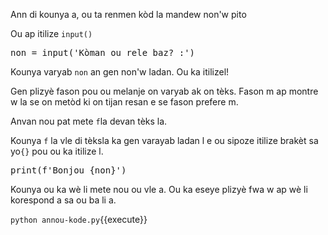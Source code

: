 Ann di kounya a, ou ta renmen kòd la mandew non'w pito

Ou ap itilize `input()`
<pre class="file" data-filename="annou-kode.py" data-target="replace">
non = input('Kòman ou rele baz? :')
</pre>

Kounya varyab `non` an gen non'w ladan. Ou ka itilizel!

Gen plizyè fason pou ou melanje on varyab ak on tèks. Fason m ap montre w la se on metòd ki on tijan resan e se fason prefere m.

Anvan nou pat mete `f`la devan tèks la. 

Kounya `f` la vle di tèksla ka gen varayab ladan l e ou sipoze itilize brakèt sa yo`{}` pou ou ka itilize l.
<pre class="file" data-filename="annou-kode.py" data-target="append">
print(f'Bonjou {non}')
</pre>

Kounya ou ka wè li mete nou ou vle a. Ou ka eseye plizyè fwa w ap wè li korespond a sa ou ba li a.

`python annou-kode.py`{{execute}}

